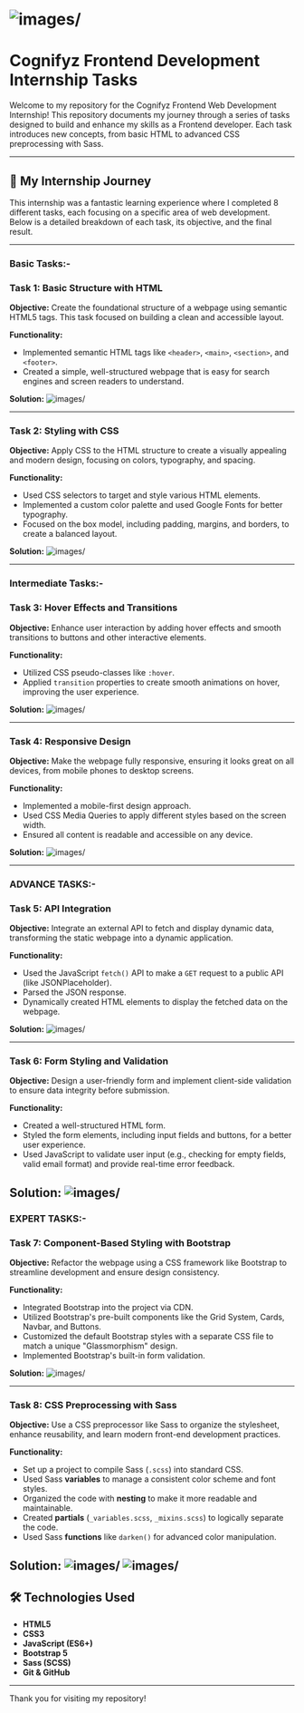 # ![images/][def]
# Cognifyz Frontend Development Internship Tasks

Welcome to my repository for the Cognifyz Frontend Web Development Internship! This repository documents my journey through a series of tasks designed to build and enhance my skills as a Frontend developer. Each task introduces new concepts, from basic HTML to advanced CSS preprocessing with Sass.

---

## 🚀 My Internship Journey

This internship was a fantastic learning experience where I completed 8 different tasks, each focusing on a specific area of web development. Below is a detailed breakdown of each task, its objective, and the final result.

---

### Basic Tasks:-

### Task 1: Basic Structure with HTML

**Objective:** Create the foundational structure of a webpage using semantic HTML5 tags. This task focused on building a clean and accessible layout.

**Functionality:**

- Implemented semantic HTML tags like `<header>`, `<main>`, `<section>`, and `<footer>`.
- Created a simple, well-structured webpage that is easy for search engines and screen readers to understand.

**Solution:**
![images/][def1]

---

### Task 2: Styling with CSS

**Objective:** Apply CSS to the HTML structure to create a visually appealing and modern design, focusing on colors, typography, and spacing.

**Functionality:**

- Used CSS selectors to target and style various HTML elements.
- Implemented a custom color palette and used Google Fonts for better typography.
- Focused on the box model, including padding, margins, and borders, to create a balanced layout.

**Solution:**
![images/][def2]

---

### Intermediate Tasks:-

### Task 3: Hover Effects and Transitions

**Objective:** Enhance user interaction by adding hover effects and smooth transitions to buttons and other interactive elements.

**Functionality:**

- Utilized CSS pseudo-classes like `:hover`.
- Applied `transition` properties to create smooth animations on hover, improving the user experience.

**Solution:**
![images/][def3]

---

### Task 4: Responsive Design

**Objective:** Make the webpage fully responsive, ensuring it looks great on all devices, from mobile phones to desktop screens.

**Functionality:**

- Implemented a mobile-first design approach.
- Used CSS Media Queries to apply different styles based on the screen width.
- Ensured all content is readable and accessible on any device.

**Solution:**
![images/][def4]

---

### ADVANCE TASKS:-

### Task 5: API Integration

**Objective:** Integrate an external API to fetch and display dynamic data, transforming the static webpage into a dynamic application.

**Functionality:**

- Used the JavaScript `fetch()` API to make a `GET` request to a public API (like JSONPlaceholder).
- Parsed the JSON response.
- Dynamically created HTML elements to display the fetched data on the webpage.

**Solution:**
![images/][def5]

---

### Task 6: Form Styling and Validation

**Objective:** Design a user-friendly form and implement client-side validation to ensure data integrity before submission.

**Functionality:**

- Created a well-structured HTML form.
- Styled the form elements, including input fields and buttons, for a better user experience.
- Used JavaScript to validate user input (e.g., checking for empty fields, valid email format) and provide real-time error feedback.

**Solution:**
![images/][def6]
---

### EXPERT TASKS:-

### Task 7: Component-Based Styling with Bootstrap

**Objective:** Refactor the webpage using a CSS framework like Bootstrap to streamline development and ensure design consistency.

**Functionality:**

- Integrated Bootstrap into the project via CDN.
- Utilized Bootstrap's pre-built components like the Grid System, Cards, Navbar, and Buttons.
- Customized the default Bootstrap styles with a separate CSS file to match a unique "Glassmorphism" design.
- Implemented Bootstrap's built-in form validation.

**Solution:**
![images/][def7]

---

### Task 8: CSS Preprocessing with Sass

**Objective:** Use a CSS preprocessor like Sass to organize the stylesheet, enhance reusability, and learn modern front-end development practices.

**Functionality:**

- Set up a project to compile Sass (`.scss`) into standard CSS.
- Used Sass **variables** to manage a consistent color scheme and font styles.
- Organized the code with **nesting** to make it more readable and maintainable.
- Created **partials** (`_variables.scss`, `_mixins.scss`) to logically separate the code.
- Used Sass **functions** like `darken()` for advanced color manipulation.

**Solution:**
![images/][def8]
![images/][def9]
---

## 🛠️ Technologies Used

- **HTML5**
- **CSS3**
- **JavaScript (ES6+)**
- **Bootstrap 5**
- **Sass (SCSS)**
- **Git & GitHub**

---

Thank you for visiting my repository!

[def]: images/cognifyz-1.png
[def1]: images/Task1.png
[def2]: images/Task2.png
[def3]: images/Task3.png
[def4]: images/Task4.png
[def5]: images/task5.png
[def6]: images/Task6.png
[def7]: images/Task7.png
[def8]: images/Task8.png
[def9]: images/Task8.1.png
